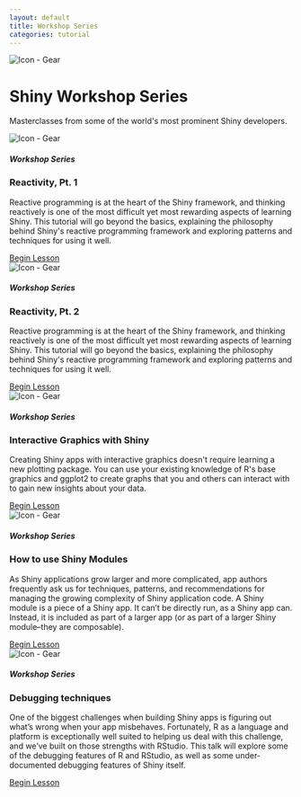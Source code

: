 ```yaml
---
layout: default
title: Workshop Series
categories: tutorial
---
```

<link href="{{ site.baseurl }}/tutorial/tutorials.css" rel="stylesheet" type="text/css">

<div class="section-gs">
    <div class="container-gs">
    <div class="row-gs intro-container">
        <img src="/tutorial/images/icon-level-up-workshop-lg.png" alt="Icon - Gear"/>
        <h1 class="page-title">Shiny Workshop Series</h1>
        <p class="intro">Masterclasses from some of the world's most prominent Shiny developers.</p>
    </div><!-- Row End -->
    <div class="row-gs classes">
        <div class="col-4 class-tile-container">
        <div class="class-tile">
            <div class="class-tile--icon-title">
            <img src="/tutorial/images/icon-level-up-workshop.png" alt="Icon - Gear" />
            <h5>Workshop Series</h5>
            </div>
            <h3>Reactivity, Pt. 1</h3>
            <p>Reactive programming is at the heart of the Shiny framework, and thinking reactively is one of the most difficult yet most rewarding aspects of learning Shiny. This tutorial will go beyond the basics, explaining the philosophy behind Shiny's reactive programming framework and exploring patterns and techniques for using it well.</p>
            <a class="primary-btn" href="https://www.rstudio.com/resources/shiny-dev-con/reactivity-pt-1-joe-cheng/">Begin Lesson</a>
        </div>
        </div>
        <div class="col-4 class-tile-container">
        <div class="class-tile">
            <div class="class-tile--icon-title">
            <img src="/tutorial/images/icon-level-up-workshop.png" alt="Icon - Gear" />
            <h5>Workshop Series</h5>
            </div>
            <h3>Reactivity, Pt. 2</h3>
            <p>Reactive programming is at the heart of the Shiny framework, and thinking reactively is one of the most difficult yet most rewarding aspects of learning Shiny. This tutorial will go beyond the basics, explaining the philosophy behind Shiny's reactive programming framework and exploring patterns and techniques for using it well.</p>
            <a class="primary-btn" href="https://www.rstudio.com/resources/shiny-dev-con/reactivity-pt-2">Begin Lesson</a>
        </div>
        </div>
        <div class="col-4 class-tile-container">
        <div class="class-tile">
            <div class="class-tile--icon-title">
            <img src="/tutorial/images/icon-level-up-workshop.png" alt="Icon - Gear" />
            <h5>Workshop Series</h5>
            </div>
            <h3>Interactive Graphics with Shiny</h3>
            <p>Creating Shiny apps with interactive graphics doesn't require learning a new plotting package. You can use your existing knowledge of R's base graphics and ggplot2 to create graphs that you and others can interact with to gain new insights about your data.</p>
            <a class="primary-btn" href="https://www.rstudio.com/resources/webinars/interactive-graphics-with-shiny/">Begin Lesson</a>
        </div>
        </div>
        <div class="col-4 class-tile-container">
        <div class="class-tile">
            <div class="class-tile--icon-title">
            <img src="/tutorial/images/icon-level-up-workshop.png" alt="Icon - Gear" />
            <h5>Workshop Series</h5>
            </div>
            <h3>How to use Shiny Modules</h3>
            <p>As Shiny applications grow larger and more complicated, app authors frequently ask us for techniques, patterns, and recommendations for managing the growing complexity of Shiny application code. A Shiny module is a piece of a Shiny app. It can’t be directly run, as a Shiny app can. Instead, it is included as part of a larger app (or as part of a larger Shiny module–they are composable).</p>
            <a class="primary-btn" href="https://www.rstudio.com/resources/shiny-dev-con/modules/">Begin Lesson</a>
        </div>
        </div>
        <div class="col-4 class-tile-container">
        <div class="class-tile">
            <div class="class-tile--icon-title">
            <img src="/tutorial/images/icon-level-up-workshop.png" alt="Icon - Gear" />
            <h5>Workshop Series</h5>
            </div>
            <h3>Debugging techniques</h3>
            <p>One of the biggest challenges when building Shiny apps is figuring out what’s wrong when your app misbehaves. Fortunately, R as a language and platform is exceptionally well suited to helping us deal with this challenge, and we’ve built on those strengths with RStudio. This talk will explore some of the debugging features of R and RStudio, as well as some under-documented debugging features of Shiny itself.</p>
            <a class="primary-btn" href="https://www.rstudio.com/resources/shiny-dev-con/modules/">Begin Lesson</a>
        </div>
        </div>
    </div><!-- Row End -->
    </div>
</div>